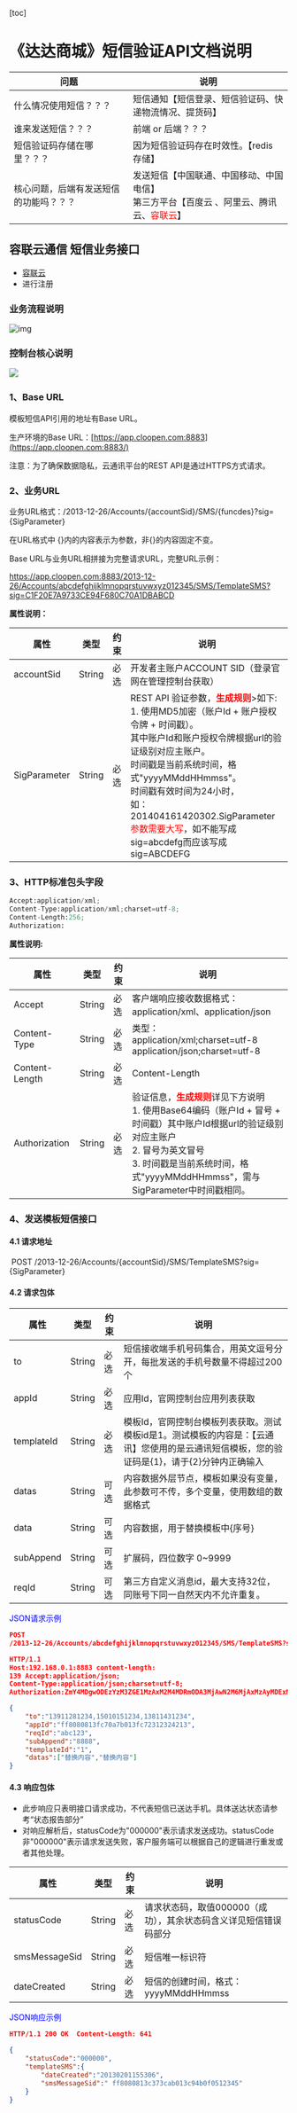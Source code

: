 [toc]

# 《达达商城》短信验证API文档说明

| 问题                                   | 说明                                                         |
| -------------------------------------- | ------------------------------------------------------------ |
| 什么情况使用短信？？？                 | 短信通知【短信登录、短信验证码、快递物流情况、提货码】       |
| 谁来发送短信？？？                     | 前端 or 后端？？？                                           |
| 短信验证码存储在哪里？？？             | 因为短信验证码存在时效性。【redis 存储】                     |
| 核心问题，后端有发送短信的功能吗？？？ | 发送短信【中国联通、中国移动、中国电信】 <br>第三方平台【百度云 、阿里云、腾讯云、<font color="red">容联云</font>】 |

## 容联云通信 短信业务接口

- [容联云](https://www.yuntongxun.com/)
- 进行注册

### 业务流程说明

![img](images/容联云.jpg)



### 控制台核心说明

![](images/控制台.jpg)

### 1、Base URL

模板短信API引用的地址有Base URL。

生产环境的Base URL：[https://app.cloopen.com:8883](https://app.cloopen.com:8883/)

注意：为了确保数据隐私，云通讯平台的REST API是通过HTTPS方式请求。

### 2、业务URL

业务URL格式：/2013-12-26/Accounts/{accountSid}/SMS/{funcdes}?sig={SigParameter}

在URL格式中 {}内的内容表示为参数，非{}的内容固定不变。

Base URL与业务URL相拼接为完整请求URL，完整URL示例：

https://app.cloopen.com:8883/2013-12-26/Accounts/abcdefghijklmnopqrstuvwxyz012345/SMS/TemplateSMS?sig=C1F20E7A9733CE94F680C70A1DBABCD

**属性说明：**

| 属性         | 类型   | 约束 | 说明                                                         |
| ------------ | ------ | ---- | ------------------------------------------------------------ |
| accountSid   | String | 必选 | 开发者主账户ACCOUNT SID（登录官网在管理控制台获取）          |
| SigParameter | String | 必选 | REST API 验证参数，<font color="red"><b>生成规则</b></font>>如下:<br>1. 使用MD5加密（账户Id + 账户授权令牌 + 时间戳）。<br>    其中账户Id和账户授权令牌根据url的验证级别对应主账户。<br>    时间戳是当前系统时间，格式"yyyyMMddHHmmss"。<br>    时间戳有效时间为24小时，<br>如：<br>       201404161420302.SigParameter<font color="red">参数需要大写</font>，如不能写成sig=abcdefg而应该写成sig=ABCDEFG |

### 3、HTTP标准包头字段

```python
Accept:application/xml;
Content-Type:application/xml;charset=utf-8;
Content-Length:256; 
Authorization:
```

**属性说明:**

| 属性           | 类型   | 约束 | 说明                                                         |
| -------------- | ------ | ---- | ------------------------------------------------------------ |
| Accept         | String | 必选 | 客户端响应接收数据格式：<br>application/xml、application/json |
| Content-Type   | String | 必选 | 类型：<br>application/xml;charset=utf-8<br>application/json;charset=utf-8 |
| Content-Length | String | 必选 | Content-Length                                               |
| Authorization  | String | 必选 | 验证信息，<font color="red"><b>生成规则</b></font>详见下方说明<br>1. 使用Base64编码（账户Id + 冒号 + 时间戳）其中账户Id根据url的验证级别对应主账户<br/>2. 冒号为英文冒号<br/>3. 时间戳是当前系统时间，格式"yyyyMMddHHmmss"，需与SigParameter中时间戳相同。 |

### 4、发送模板短信接口

#### 4.1 请求地址

​		POST /2013-12-26/Accounts/{accountSid}/SMS/TemplateSMS?sig={SigParameter}

#### 4.2 请求包体

| 属性       | 类型   | 约束 | 说明                                                         |
| ---------- | ------ | ---- | ------------------------------------------------------------ |
| to         | String | 必选 | 短信接收端手机号码集合，用英文逗号分开，每批发送的手机号数量不得超过200个 |
| appId      | String | 必选 | 应用Id，官网控制台应用列表获取                               |
| templateId | String | 必选 | 模板Id，官网控制台模板列表获取。测试模板id是1。测试模板的内容是：【云通讯】您使用的是云通讯短信模板，您的验证码是{1}，请于{2}分钟内正确输入 |
| datas      | String | 可选 | 内容数据外层节点，模板如果没有变量，此参数可不传，多个变量，使用数组的数据格式 |
| data       | String | 可选 | 内容数据，用于替换模板中{序号}                               |
| subAppend  | String | 可选 | 扩展码，四位数字 0~9999                                      |
| reqId      | String | 可选 | 第三方自定义消息id，最大支持32位，同账号下同一自然天内不允许重复。 |

<font color=blue>JSON请求示例</font>

```json
POST 
/2013-12-26/Accounts/abcdefghijklmnopqrstuvwxyz012345/SMS/TemplateSMS?sig=C1F20E7A9733CE94F680C70A1DBABCDE 

HTTP/1.1  
Host:192.168.0.1:8883 content-length: 
139 Accept:application/json;  
Content-Type:application/json;charset=utf-8;  
Authorization:ZmY4MDgwODEzYzM3ZGE1MzAxM2M4MDRmODA3MjAwN2M6MjAxMzAyMDExNTABCDE=  

{
    "to":"13911281234,15010151234,13811431234",
    "appId":"ff8080813fc70a7b013fc72312324213",
    "reqId":"abc123",
    "subAppend":"8888",
    "templateId":"1",
    "datas":["替换内容","替换内容"]
}                       
```

#### 4.3 响应包体

- 此步响应只表明接口请求成功，不代表短信已送达手机。具体送达状态请参考“状态报告部分”
- 对响应解析后，statusCode为"000000"表示请求发送成功。statusCode非"000000"表示请求发送失败，客户服务端可以根据自己的逻辑进行重发或者其他处理。

| 属性          | 类型   | 约束 | 说明                                                         |
| ------------- | ------ | ---- | ------------------------------------------------------------ |
| statusCode    | String | 必选 | 请求状态码，取值000000（成功），其余状态码含义详见短信错误码部分 |
| smsMessageSid | String | 必选 | 短信唯一标识符                                               |
| dateCreated   | String | 必选 | 短信的创建时间，格式：yyyyMMddHHmmss                         |

<font color=blue>JSON响应示例</font>

```json
HTTP/1.1 200 OK  Content-Length: 641  

{
    "statusCode":"000000",
    "templateSMS":{
        "dateCreated":"20130201155306",
        "smsMessageSid":" ff8080813c373cab013c94b0f0512345"
    }
}                    
```
